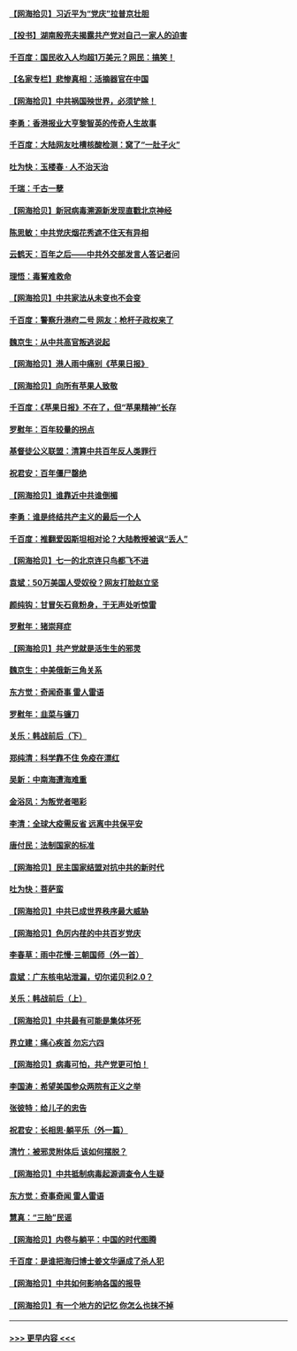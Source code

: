 #### [【网海拾贝】习近平为“党庆”拉普京壮胆](../pages/nsc993/n13057781.md?t=07010751) 
#### [【投书】湖南殷亮夫揭露共产党对自己一家人的迫害](../pages/nsc993/n13057744.md?t=07010751) 
#### [千百度：国民收入人均超1万美元？网民：搞笑！](../pages/nsc993/n13057692.md?t=07010751) 
#### [【名家专栏】悲惨真相：活摘器官在中国](../pages/nsc993/n13056611.md?t=07010751) 
#### [【网海拾贝】中共祸国殃世界，必须铲除！](../pages/nsc993/n13056011.md?t=07010751) 
#### [李勇：香港报业大亨黎智英的传奇人生故事](../pages/nsc993/n13055258.md?t=07010751) 
#### [千百度：大陆网友吐槽核酸检测：窝了“一肚子火”](../pages/nsc993/n13055194.md?t=07010751) 
#### [吐为快：玉楼春 · 人不治天治](../pages/nsc993/n13054028.md?t=07010751) 
#### [千瑞：千古一孽](../pages/nsc993/n13054016.md?t=07010751) 
#### [【网海拾贝】新冠病毒溯源新发现直戳北京神经](../pages/nsc993/n13052425.md?t=07010751) 
#### [陈思敏：中共党庆烟花秀遮不住天有异相](../pages/nsc993/n13052020.md?t=07010751) 
#### [云鹤天：百年之后——中共外交部发言人答记者问](../pages/nsc993/n13051604.md?t=07010751) 
#### [理悟：毒誓难救命](../pages/nsc993/n13051601.md?t=07010751) 
#### [【网海拾贝】中共家法从未变也不会变](../pages/nsc993/n13050366.md?t=07010751) 
#### [千百度：警察升港府二号 网友：枪杆子政权来了](../pages/nsc993/n13050261.md?t=07010751) 
#### [魏京生：从中共高官叛逃说起](../pages/nsc993/n13048997.md?t=07010751) 
#### [【网海拾贝】港人雨中痛别《苹果日报》](../pages/nsc993/n13048941.md?t=07010751) 
#### [【网海拾贝】向所有苹果人致敬](../pages/nsc993/n13046795.md?t=07010751) 
#### [千百度：《苹果日报》不在了，但“苹果精神”长存](../pages/nsc993/n13046703.md?t=07010751) 
#### [罗慰年：百年较量的拐点](../pages/nsc993/n13046542.md?t=07010751) 
#### [基督徒公义联盟：清算中共百年反人类罪行](../pages/nsc993/n13046499.md?t=07010751) 
#### [祝君安：百年僵尸罄绝](../pages/nsc993/n13045595.md?t=07010751) 
#### [【网海拾贝】谁靠近中共谁倒楣](../pages/nsc993/n13044667.md?t=07010751) 
#### [李勇：谁是终结共产主义的最后一个人](../pages/nsc993/n13044397.md?t=07010751) 
#### [千百度：推翻爱因斯坦相对论？大陆教授被讽“丢人”](../pages/nsc993/n13043908.md?t=07010751) 
#### [【网海拾贝】七一的北京连只鸟都飞不进](../pages/nsc993/n13041377.md?t=07010751) 
#### [袁斌：50万美国人受奴役？网友打脸赵立坚](../pages/nsc993/n13041330.md?t=07010751) 
#### [颜纯钩：甘冒矢石竟粉身，于无声处听惊雷](../pages/nsc993/n13041140.md?t=07010751) 
#### [罗慰年：猪崇拜症](../pages/nsc993/n13041071.md?t=07010751) 
#### [【网海拾贝】共产党就是活生生的邪灵](../pages/nsc993/n13036627.md?t=07010751) 
#### [魏京生：中美俄新三角关系](../pages/nsc993/n13035986.md?t=07010751) 
#### [东方觉：奇闻奇事 雷人雷语](../pages/nsc993/n13035878.md?t=07010751) 
#### [罗慰年：韭菜与镰刀](../pages/nsc993/n13034374.md?t=07010751) 
#### [关乐：韩战前后（下）](../pages/nsc993/n13034113.md?t=07010751) 
#### [郑纯清：科学靠不住 免疫在漂红](../pages/nsc993/n13034093.md?t=07010751) 
#### [吴新：中南海遭海难重](../pages/nsc993/n13034084.md?t=07010751) 
#### [金浴凤：为叛党者喝彩](../pages/nsc993/n13034058.md?t=07010751) 
#### [李清：全球大疫需反省 远离中共保平安](../pages/nsc993/n13033784.md?t=07010751) 
#### [唐付民：法制国家的标准](../pages/nsc993/n13032944.md?t=07010751) 
#### [【网海拾贝】民主国家结盟对抗中共的新时代](../pages/nsc993/n13031717.md?t=07010751) 
#### [吐为快：菩萨蛮](../pages/nsc993/n13030033.md?t=07010751) 
#### [【网海拾贝】中共已成世界秩序最大威胁](../pages/nsc993/n13028138.md?t=07010751) 
#### [【网海拾贝】色厉内荏的中共百岁党庆](../pages/nsc993/n13025582.md?t=07010751) 
#### [李春草：雨中花慢‧三朝国师（外一首）](../pages/nsc993/n13025567.md?t=07010751) 
#### [袁斌：广东核电站泄漏，切尔诺贝利2.0？](../pages/nsc993/n13025475.md?t=07010751) 
#### [关乐：韩战前后（上）](../pages/nsc993/n13025387.md?t=07010751) 
#### [【网海拾贝】中共最有可能是集体坏死](../pages/nsc993/n13023101.md?t=07010751) 
#### [界立建：痛心疾首 勿忘六四](../pages/nsc993/n13022339.md?t=07010751) 
#### [【网海拾贝】病毒可怕，共产党更可怕！](../pages/nsc993/n13020728.md?t=07010751) 
#### [李国涛：希望美国参众两院有正义之举](../pages/nsc993/n13020674.md?t=07010751) 
#### [张彼特：给儿子的忠告](../pages/nsc993/n13018934.md?t=07010751) 
#### [祝君安：长相思‧躺平乐（外一篇）](../pages/nsc993/n13018923.md?t=07010751) 
#### [清竹：被邪灵附体后 该如何摆脱？](../pages/nsc993/n13018877.md?t=07010751) 
#### [【网海拾贝】中共抵制病毒起源调查令人生疑](../pages/nsc993/n13017785.md?t=07010751) 
#### [东方觉：奇事奇闻 雷人雷语](../pages/nsc993/n13017577.md?t=07010751) 
#### [慧真：“三胎”民谣](../pages/nsc993/n13017394.md?t=07010751) 
#### [【网海拾贝】内卷与躺平：中国的时代图腾](../pages/nsc993/n13016128.md?t=07010751) 
#### [千百度：是谁把海归博士姜文华逼成了杀人犯](../pages/nsc993/n13015218.md?t=07010751) 
#### [【网海拾贝】中共如何影响各国的报导](../pages/nsc993/n13012599.md?t=07010751) 
#### [【网海拾贝】有一个地方的记忆 你怎么也抹不掉](../pages/nsc993/n13009802.md?t=07010751) 

----
#### [ >>> 更早内容 <<< ](../indexes/nsc993-earlier.md)
